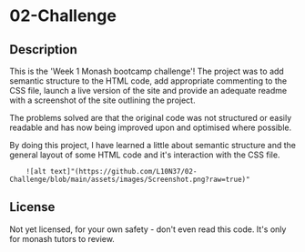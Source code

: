 
# 02-Challenge

## Description

This is the 'Week 1 Monash bootcamp challenge'!
The project was to add semantic structure to the HTML code, add appropriate commenting to the
CSS file, launch a live version of the site and provide an adequate readme with a screenshot of the site outlining the project.

The problems solved are that the original code was not structured or easily readable and has 
now being improved upon and optimised where possible.

By doing this project, I have learned a little about semantic structure and the general layout
of some HTML code and it's interaction with the CSS file.



        ![alt text]"(https://github.com/L10N37/02-Challenge/blob/main/assets/images/Screenshot.png?raw=true)"
   
## License

Not yet licensed, for your own safety - don't even read this code. It's only for monash tutors to review.